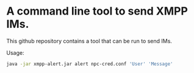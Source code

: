 # A command line tool to send XMPP IMs.

This github repository contains a tool that can be run to send IMs.

Usage:
```bash
java -jar xmpp-alert.jar alert npc-cred.conf 'User' 'Message'
```

